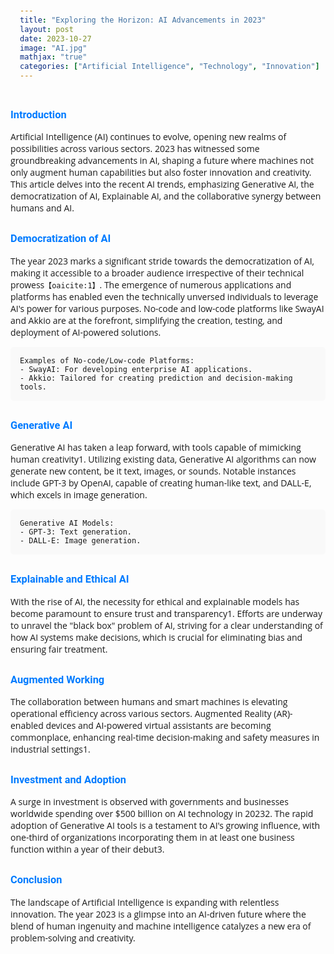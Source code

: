 ```yaml
---
title: "Exploring the Horizon: AI Advancements in 2023"
layout: post
date: 2023-10-27
image: "AI.jpg"
mathjax: "true"
categories: ["Artificial Intelligence", "Technology", "Innovation"]
---
```


<style>
  @import url('https://fonts.googleapis.com/css2?family=Roboto:wght@300&display=swap');
  
  body {
      font-family: 'Open Sans', sans-serif;
  }

  h1 {
    font-family: 'Roboto', sans-serif;
    color: #007bff;
    margin-top: 30px;
  }

  h3 {
    font-family: 'Roboto', sans-serif;
    color: #007bff;
    margin-top: 30px;
  }

  h4 {
    font-family: 'Roboto', sans-serif;
    color: #EA950B;
    margin-top: 30px;
  }

  pre {
    background-color: #f9f9f9;
    padding: 15px;
    border-radius: 5px;
  }
</style>

### Introduction
Artificial Intelligence (AI) continues to evolve, opening new realms of possibilities across various sectors. 2023 has witnessed some groundbreaking advancements in AI, shaping a future where machines not only augment human capabilities but also foster innovation and creativity. This article delves into the recent AI trends, emphasizing Generative AI, the democratization of AI, Explainable AI, and the collaborative synergy between humans and AI.

### Democratization of AI
The year 2023 marks a significant stride towards the democratization of AI, making it accessible to a broader audience irrespective of their technical prowess&#8203;``【oaicite:1】``&#8203;. The emergence of numerous applications and platforms has enabled even the technically unversed individuals to leverage AI's power for various purposes. No-code and low-code platforms like SwayAI and Akkio are at the forefront, simplifying the creation, testing, and deployment of AI-powered solutions.

```plaintext
Examples of No-code/Low-code Platforms:
- SwayAI: For developing enterprise AI applications.
- Akkio: Tailored for creating prediction and decision-making tools.
```

### Generative AI
Generative AI has taken a leap forward, with tools capable of mimicking human creativity​1​. Utilizing existing data, Generative AI algorithms can now generate new content, be it text, images, or sounds. Notable instances include GPT-3 by OpenAI, capable of creating human-like text, and DALL-E, which excels in image generation.

```plaintext
Generative AI Models:
- GPT-3: Text generation.
- DALL-E: Image generation.
```

### Explainable and Ethical AI
With the rise of AI, the necessity for ethical and explainable models has become paramount to ensure trust and transparency​1​. Efforts are underway to unravel the "black box" problem of AI, striving for a clear understanding of how AI systems make decisions, which is crucial for eliminating bias and ensuring fair treatment.

### Augmented Working
The collaboration between humans and smart machines is elevating operational efficiency across various sectors. Augmented Reality (AR)-enabled devices and AI-powered virtual assistants are becoming commonplace, enhancing real-time decision-making and safety measures in industrial settings​1​.

### Investment and Adoption
A surge in investment is observed with governments and businesses worldwide spending over $500 billion on AI technology in 2023​2​. The rapid adoption of Generative AI tools is a testament to AI's growing influence, with one-third of organizations incorporating them in at least one business function within a year of their debut​3​.

### Conclusion
The landscape of Artificial Intelligence is expanding with relentless innovation. The year 2023 is a glimpse into an AI-driven future where the blend of human ingenuity and machine intelligence catalyzes a new era of problem-solving and creativity.

